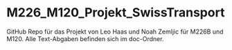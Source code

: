 # M226_M120_Projekt_SwissTransport
GitHub Repo für das Projekt von Leo Haas und Noah Zemljic für M226B und M120.
Alle Text-Abgaben befinden sich im doc-Ordner.
